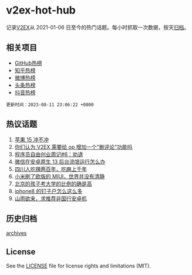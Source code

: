 # v2ex-hot-hub

 记录[V2EX](https://www.v2ex.com/)从 2021-01-06 日至今的热门话题。每小时抓取一次数据，按天[归档](archives)。
 
 ## 相关项目

- [GitHub热榜](https://github.com/lonnyzhang423/github-hot-hub)
- [知乎热榜](https://github.com/lonnyzhang423/zhihu-hot-hub)
- [微博热榜](https://github.com/lonnyzhang423/weibo-hot-hub)
- [头条热榜](https://github.com/lonnyzhang423/toutiao-hot-hub)
- [抖音热榜](https://github.com/lonnyzhang423/douyin-hot-hub)


 `更新时间：2023-08-11 23:06:22 +0800`

## 热议话题

1. [苹果 15 冲不冲](https://www.v2ex.com/t/964300)
1. [你们认为 V2EX 需要给 op 增加一个"删评论"功能吗](https://www.v2ex.com/t/964292)
1. [程序员自由创业周记#6：劝退](https://www.v2ex.com/t/964322)
1. [微信在安卓原生 13 后台流氓运行怎么办](https://www.v2ex.com/t/964295)
1. [四川人吃辣两百年，吃麻上千年](https://www.v2ex.com/t/964302)
1. [小米刷了欧版的 MIUI，世界并没有清静](https://www.v2ex.com/t/964390)
1. [北京的孩子考大学的比例的确是高](https://www.v2ex.com/t/964356)
1. [iphone8 的钉子户怎么这么多](https://www.v2ex.com/t/964355)
1. [山雨欲来，求推荐非国行安卓机](https://www.v2ex.com/t/964284)

## 历史归档

[archives](archives)

## License

See the [LICENSE](LICENSE) file for license rights and limitations (MIT).
